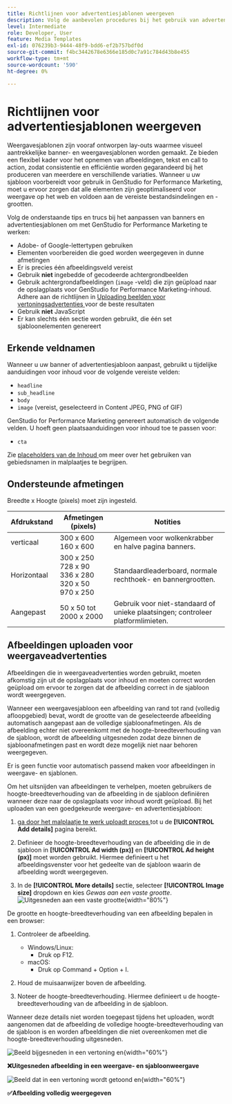 ```yaml
---
title: Richtlijnen voor advertentiesjablonen weergeven
description: Volg de aanbevolen procedures bij het gebruik van advertentiesjablonen en bannersjablonen met Adobe GenStudio for Performance Marketing.
level: Intermediate
role: Developer, User
feature: Media Templates
exl-id: 076239b3-9444-48f9-bdd6-ef2b757bdf0d
source-git-commit: f4bc3442678e6366e185d0c7a91c784d43b8e455
workflow-type: tm+mt
source-wordcount: '590'
ht-degree: 0%

---
```


# Richtlijnen voor advertentiesjablonen weergeven

Weergavesjablonen zijn vooraf ontworpen lay-outs waarmee visueel aantrekkelijke banner- en weergavesjablonen worden gemaakt. Ze bieden een flexibel kader voor het opnemen van afbeeldingen, tekst en call to action, zodat consistentie en efficiëntie worden gegarandeerd bij het produceren van meerdere en verschillende variaties. Wanneer u uw sjabloon voorbereidt voor gebruik in GenStudio for Performance Marketing, moet u ervoor zorgen dat alle elementen zijn geoptimaliseerd voor weergave op het web en voldoen aan de vereiste bestandsindelingen en -grootten.

Volg de onderstaande tips en trucs bij het aanpassen van banners en advertentiesjablonen om met GenStudio for Performance Marketing te werken:

- Adobe- of Google-lettertypen gebruiken
- Elementen voorbereiden die goed worden weergegeven in dunne afmetingen
- Er is precies één afbeeldingsveld vereist
- Gebruik **niet** ingebedde of gecodeerde achtergrondbeelden
- Gebruik achtergrondafbeeldingen (`image` -veld) die zijn geüpload naar de opslagplaats voor GenStudio for Performance Marketing-inhoud. Adhere aan de richtlijnen in [ Uploading beelden voor vertoningsadvertenties ](#uploading-images-for-display-ads) voor de beste resultaten
- Gebruik **niet** JavaScript
- Er kan slechts één sectie worden gebruikt, die één set sjabloonelementen genereert

## Erkende veldnamen

Wanneer u uw banner of advertentiesjabloon aanpast, gebruikt u tijdelijke aanduidingen voor inhoud voor de volgende vereiste velden:

- `headline`
- `sub_headline`
- `body`
- `image` (vereist, geselecteerd in Content JPEG, PNG of GIF)

GenStudio for Performance Marketing genereert automatisch de volgende velden. U hoeft geen plaatsaanduidingen voor inhoud toe te passen voor:

- `cta`

Zie [ placeholders van de Inhoud ](/help/user-guide/content/customize-template.md#content-placeholders) om meer over het gebruiken van gebiedsnamen in malplaatjes te begrijpen.

## Ondersteunde afmetingen

Breedte x Hoogte (pixels) moet zijn ingesteld.

| Afdrukstand | Afmetingen (pixels) | Notities |
|--------------|-------------------------------------------------------------|------------------------------------------------------------------|
| verticaal | 300 x 600 <br> 160 x 600 | Algemeen voor wolkenkrabber en halve pagina banners. |
| Horizontaal | 300 x 250 <br> 728 x 90 <br> 336 x 280 <br> 320 x 50 <br> 970 x 250 | Standaardleaderboard, normale rechthoek- en bannergrootten. |
| Aangepast | 50 x 50 tot 2000 x 2000 | Gebruik voor niet-standaard of unieke plaatsingen; controleer platformlimieten. |

## Afbeeldingen uploaden voor weergaveadvertenties

Afbeeldingen die in weergaveadvertenties worden gebruikt, moeten afkomstig zijn uit de opslagplaats voor inhoud en moeten correct worden geüpload om ervoor te zorgen dat de afbeelding correct in de sjabloon wordt weergegeven.

Wanneer een weergavesjabloon een afbeelding van rand tot rand (volledig afloopgebied) bevat, wordt de grootte van de geselecteerde afbeelding automatisch aangepast aan de volledige sjabloonafmetingen. Als de afbeelding echter niet overeenkomt met de hoogte-breedteverhouding van de sjabloon, wordt de afbeelding uitgesneden zodat deze binnen de sjabloonafmetingen past en wordt deze mogelijk niet naar behoren weergegeven.

Er is geen functie voor automatisch passend maken voor afbeeldingen in weergave- en sjablonen.

Om het uitsnijden van afbeeldingen te verhelpen, moeten gebruikers de hoogte-breedteverhouding van de afbeelding in de sjabloon definiëren wanneer deze naar de opslagplaats voor inhoud wordt geüpload. Bij het uploaden van een goedgekeurde weergave- en advertentiesjabloon:

1. [ ga door het malplaatje te werk uploadt proces ](/help/user-guide/content/use-templates.md#add-a-template) tot u de **[!UICONTROL Add details]** pagina bereikt.

1. Definieer de hoogte-breedteverhouding van de afbeelding die in de sjabloon in **[!UICONTROL Ad width (px)]** en **[!UICONTROL Ad height (px)]** moet worden gebruikt. Hiermee definieert u het afbeeldingsvenster voor het gedeelte van de sjabloon waarin de afbeelding wordt weergegeven.

1. In de **[!UICONTROL More details]** sectie, selecteer **[!UICONTROL Image size]** dropdown en kies _Gewas aan een vaste grootte_.
   ![ Uitgesneden aan een vaste grootte ](./crop-to-fixed-size.png " Uitgesneden aan een vaste grootte "){width="80%"}

De grootte en hoogte-breedteverhouding van een afbeelding bepalen in een browser:

1. Controleer de afbeelding.
   - Windows/Linux:
      - Druk op F12.
   - macOS:
      - Druk op Command + Option + I.

1. Houd de muisaanwijzer boven de afbeelding.

1. Noteer de hoogte-breedteverhouding. Hiermee definieert u de hoogte-breedteverhouding van de afbeelding in de sjabloon.

Wanneer deze details niet worden toegepast tijdens het uploaden, wordt aangenomen dat de afbeelding de volledige hoogte-breedteverhouding van de sjabloon is en worden afbeeldingen die niet overeenkomen met die hoogte-breedteverhouding uitgesneden.

![ Beeld bijgesneden in een vertoning en ](./cropped-display.png " Beeld uitsnijdend "){width="60%"}

**❌Uitgesneden afbeelding in een weergave- en sjabloonweergave**

![ Beeld dat in een vertoning wordt getoond en ](./full-fit.png " Beeld dat in vertoning wordt getoond en "){width="60%"}

**✅Afbeelding volledig weergegeven**
